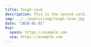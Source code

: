 ```yaml
---
title: Tough-love
description: This is the second card.
img: ../../public/img/tough-love.jpg
date: "2020-01-01"
buy:
  spain: https://example.com
  usa: https://example.com
---
```

